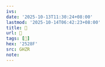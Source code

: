 ```yaml
---
ivs:
date: '2025-10-13T11:30:24+08:00'
lastmod: '2025-10-14T06:42:23+08:00'
title: 󰥩
url: 󰥩
tags: [𥊏]
hex: '2528F'
src: GHZR
note:
---
```

